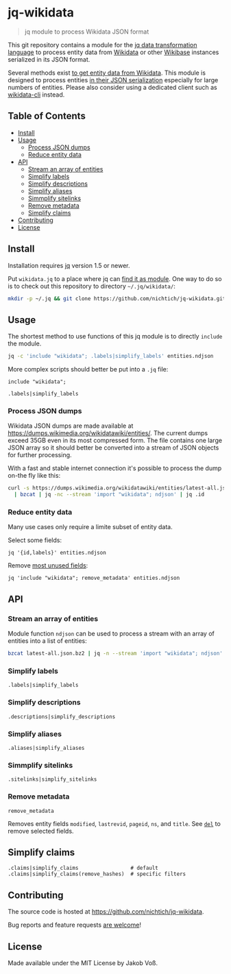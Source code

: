 # jq-wikidata

> jq module to process Wikidata JSON format

This git repository contains a module for the [jq data transformation language](https://stedolan.github.io/jq/) to process entity data from [Wikidata](https://www.wikidata.org) or other [Wikibase](http://wikiba.se/) instances serialized in its JSON format.

Several methods exist [to get entity data from Wikidata](https://www.wikidata.org/wiki/Wikidata:Data_access).
This module is designed to process entities [in their JSON serialization](https://www.mediawiki.org/wiki/Wikibase/DataModel/JSON)
especially for large numbers of entities.  Please also consider using a dedicated client such as
[wikidata-cli](https://www.npmjs.com/package/wikidata-cli) instead.

## Table of Contents

* [Install](#install)
* [Usage](#usage)
  * [Process JSON dumps](#process-json-dumps)
  * [Reduce entity data](#reduce-entity-data)
* [API](#api)
  * [Stream an array of entities](#stream-an-array-of-entities)
  * [Simplify labels](#simplify-labels)
  * [Simplify descriptions](#simplify-descriptions)
  * [Simplify aliases](#simplify-aliases)
  * [Simmplify sitelinks ](#simplify-sitelinks)
  * [Remove metadata](#remove-metadata)
  * [Simplify claims](#simplify-claims)
* [Contributing](#contributing)
* [License](#license)

## Install

Installation requires [jq](https://stedolan.github.io/jq/) version 1.5 or newer.

Put `wikidata.jq` to a place where jq can [find it as module](https://stedolan.github.io/jq/manual/#Modules).
One way to do so is to check out this repository to directory `~/.jq/wikidata/`:

~~~sh
mkdir -p ~/.jq && git clone https://github.com/nichtich/jq-wikidata.git ~/.jq/wikidata
~~~

## Usage

The shortest method to use functions of this jq module is to directly `include` the module.

~~~sh
jq -c 'include "wikidata"; .labels|simplify_labels' entities.ndjson
~~~

More complex scripts should better be put into a `.jq` file:

~~~jq
include "wikidata";

.labels|simplify_labels
~~~

### Process JSON dumps

Wikidata JSON dumps are made available at <https://dumps.wikimedia.org/wikidatawiki/entities/>.
The current dumps exceed 35GB even in its most compressed form. The file contains one large JSON
array so it should better be converted into a stream of JSON objects for further processing.

With a fast and stable internet connection it's possible to process the dump on-the fly like this:

~~~sh
curl -s https://dumps.wikimedia.org/wikidatawiki/entities/latest-all.json.bz2 \
  | bzcat | jq -nc --stream 'import "wikidata"; ndjson' | jq .id
~~~

### Reduce entity data

Many use cases only require a limite subset of entity data.

Select some fields:

~~~jq
jq '{id,labels}' entities.ndjson
~~~

Remove [most unused fields](#remove-metadata):

~~~jq
jq 'include "wikidata"; remove_metadata' entities.ndjson
~~~

## API

### Stream an array of entities

Module function `ndjson` can be used to process a stream with an array of
entities into a list of entities:

~~~sh
bzcat latest-all.json.bz2 | jq -n --stream 'import "wikidata"; ndjson'
~~~

### Simplify labels

~~~jq
.labels|simplify_labels
~~~

### Simplify descriptions

~~~jq
.descriptions|simplify_descriptions
~~~

### Simplify aliases

~~~jq
.aliases|simplify_aliases
~~~

### Simmplify sitelinks 

~~~jq
.sitelinks|simplify_sitelinks
~~~

### Remove metadata

~~~jq
remove_metadata
~~~

Removes entity fields `modified`, `lastrevid`, `pageid`, `ns`, and `title`. See
[`del`](https://stedolan.github.io/jq/manual/#del(path_expression)) to remove
selected fields.

## Simplify claims

~~~jq
.claims|simplify_claims                 # default
.claims|simplify_claims(remove_hashes)  # specific filters
~~~

## Contributing

The source code is hosted at <https://github.com/nichtich/jq-wikidata>.

Bug reports and feature requests [are welcome](https://github.com/nichtich/jq-wikidata/issues/new)!

## License

Made available under the MIT License by Jakob Voß.

